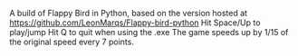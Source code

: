 A build of Flappy Bird in Python, based on the version hosted at https://github.com/LeonMarqs/Flappy-bird-python
Hit Space/Up to play/jump
Hit Q to quit when using the .exe
The game speeds up by 1/15 of the original speed every 7 points.
